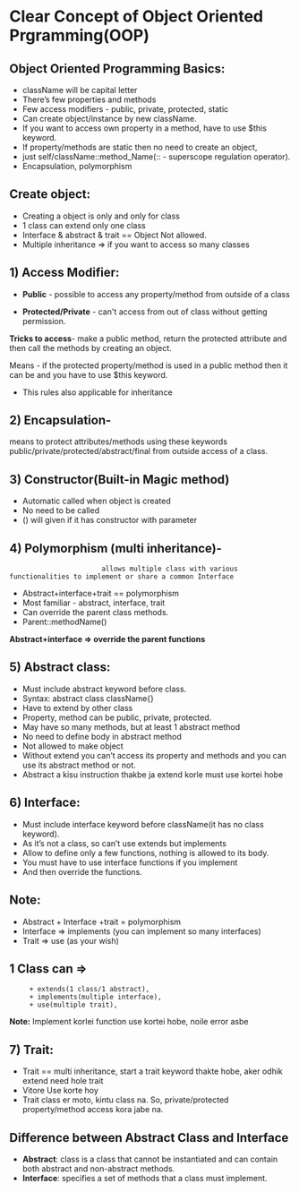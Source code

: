 # Clear Concept of Object Oriented Prgramming(OOP)

## Object Oriented Programming Basics:

+ className will be capital letter
+ There’s few properties and methods
+ Few access modifiers - public, private, protected, static
+ Can create object/instance by new className.
+ If you want to access own property in a method, have to use $this keyword.
+ If property/methods are static then no need to create an object, <br/>
+ just self/className::method_Name(:: - superscope regulation operator).
+ Encapsulation, polymorphism

## Create object: 
+ Creating a object is only and only for class
+ 1 class can extend only one class
+ Interface & abstract & trait == Object Not allowed.
+ Multiple inheritance => if you want to access so many classes

## 1) Access Modifier:

+ **Public** - possible to access any property/method from outside of a class

+ **Protected/Private** - can't access from out of class without getting permission.

**Tricks to access**- make a public method, return the protected attribute and then call the methods by creating an object.

Means - if the protected property/method is used in a public method then it can be and you have to use $this keyword.

+ This rules also applicable for inheritance

## 2) Encapsulation- 
means to protect attributes/methods using these keywords public/private/protected/abstract/final from outside access of a class.

## 3) Constructor(Built-in Magic method)
+ Automatic called when object is created
+ No need to be called
+ () will given if it has constructor with parameter

## 4) Polymorphism (multi inheritance)-
                           allows multiple class with various functionalities to implement or share a common Interface
+ Abstract+interface+trait == polymorphism
+ Most familiar - abstract, interface, trait
+ Can override the parent class methods.
+ Parent::methodName()

**Abstract+interface => override the parent functions**

## 5) Abstract class:
+ Must include abstract keyword before class.
+ Syntax: abstract class className{}
+ Have to extend by other class
+ Property, method can be public, private, protected.
+ May have so many methods, but at least 1 abstract method
+ No need to define body in abstract method 
+ Not allowed to make object
+ Without extend you can’t access its property and methods and you can use its abstract method or not.
+ Abstract a kisu instruction thakbe ja extend korle must use kortei hobe

## 6) Interface:
+ Must include interface keyword before className(it has no class keyword).
+ As it’s not a class, so can’t use extends but implements
+ Allow to define only a few functions, nothing is allowed to its body.
+ You must have to use interface functions if you implement
+ And then override the functions. 

## Note: 
+ Abstract + Interface +trait = polymorphism
+ Interface => implements (you can implement so many interfaces)
+ Trait => use (as your wish)
## 1 Class can =>
         + extends(1 class/1 abstract),
         + implements(multiple interface), 
         + use(multiple trait), 

**Note:** Implement korlei function use kortei hobe, noile error asbe

## 7) Trait: 
+ Trait == multi inheritance, start a trait keyword thakte hobe, aker odhik extend need hole trait 
+ Vitore Use korte hoy
+ Trait class er moto, kintu class na. So, private/protected property/method access kora jabe na.

## Difference between Abstract Class and Interface 
+ **Abstract**: class is a class that cannot be instantiated and can contain both abstract and non-abstract methods.
+ **Interface**: specifies a set of methods that a class must implement.
